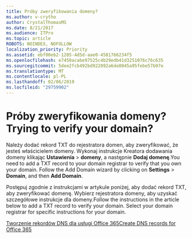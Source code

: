 ```yaml
---
title: Próby zweryfikowania domeny?
ms.author: v-crytho
author: CrystalThomasMS
ms.date: 8/21/2017
ms.audience: ITPro
ms.topic: article
ROBOTS: NOINDEX, NOFOLLOW
localization_priority: Priority
ms.assetid: ebf00eb2-1205-4d5d-aae0-4581766234f5
ms.openlocfilehash: e7450acabe97525c4b29edb41d3251076c76c635
ms.sourcegitcommit: 5dee2fcb492bd922092a6de8045a95febe57b97e
ms.translationtype: MT
ms.contentlocale: pl-PL
ms.lasthandoff: 02/06/2019
ms.locfileid: "29759902"
---
```

# <a name="trying-to-verify-your-domain"></a><span data-ttu-id="c51e0-102">Próby zweryfikowania domeny?</span><span class="sxs-lookup"><span data-stu-id="c51e0-102">Trying to verify your domain?</span></span>

<span data-ttu-id="c51e0-p101">Należy dodać rekord TXT do rejestratora domen, aby zweryfikować, że jesteś właścicielem domeny. Wykonaj instrukcje Kreatora dodawania domeny klikając **Ustawienia** \> **domeny**, a następnie **Dodaj domenę**.</span><span class="sxs-lookup"><span data-stu-id="c51e0-p101">You need to add a TXT record to your domain registrar to verify that you own your domain. Follow the Add Domain wizard by clicking on **Settings** \> **Domain**, and then **Add Domain**.</span></span> 
  
<span data-ttu-id="c51e0-p102">Postępuj zgodnie z instrukcjami w artykule poniżej, aby dodać rekord TXT, aby zweryfikować domenę. Wybierz rejestratora domeny, aby uzyskać szczegółowe instrukcje dla domeny.</span><span class="sxs-lookup"><span data-stu-id="c51e0-p102">Follow the instructions in the article below to add a TXT record to verify your domain. Select your domain registrar for specific instructions for your domain.</span></span>
  
[<span data-ttu-id="c51e0-107">Tworzenie rekordów DNS dla usługi Office 365</span><span class="sxs-lookup"><span data-stu-id="c51e0-107">Create DNS records for Office 365</span></span>](https://support.office.com/article/Create-DNS-records-for-Office-365-when-you-manage-your-DNS-records-B0F3FDCA-8A80-4E8E-9EF3-61E8A2A9AB23.aspx)
  


